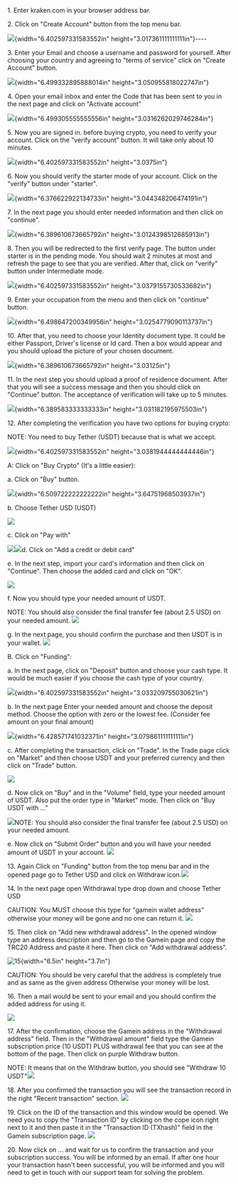 1\. Enter kraken.com in your browser address bar.

2\. Click on "Create Account" button from the top menu bar.

![](.//media/image1.png){width="6.402597331583552in"
height="3.017361111111111in"}----

3\. Enter your Email and choose a username and password for yourself.
After choosing your country and agreeing to "terms of service" click on
"Create Account" button.

![](.//media/image2.png){width="6.499332895888014in"
height="3.050955818022747in"}

4\. Open your email inbox and enter the Code that has been sent to you
in the next page and click on "Activate account"

![](.//media/image3.png){width="6.499305555555556in"
height="3.0316262029746284in"}

5\. Now you are signed in. before buying crypto, you need to verify your
account. Click on the "verify account" button. It will take only about
10 minutes.

![](.//media/image4.png){width="6.402597331583552in" height="3.0375in"}

6\. Now you should verify the starter mode of your account. Click on the
"verify" button under "starter".

![](.//media/image5.png){width="6.376622922134733in"
height="3.044348206474191in"}

7\. In the next page you should enter needed information and then click
on "continue".

![](.//media/image6.png){width="6.389610673665792in"
height="3.0124398512685913in"}

8\. Then you will be redirected to the first verify page. The button
under starter is in the pending mode. You should wait 2 minutes at most
and refresh the page to see that you are verified. After that, click on
"verify" button under Intermediate mode.

![](.//media/image7.png){width="6.402597331583552in"
height="3.0379155730533682in"}

9\. Enter your occupation from the menu and then click on "continue"
button.

![](.//media/image8.png){width="6.498647200349956in"
height="3.0254779090113737in"}

10\. After that, you need to choose your Identity document type. It
could be either Passport, Driver's license or Id card. Then a box would
appear and you should upload the picture of your chosen document.

![](.//media/image9.png){width="6.389610673665792in" height="3.03125in"}

11\. In the next step you should upload a proof of residence document.
After that you will see a success message and then you should click on
"Continue" button. The acceptance of verification will take up to 5
minutes.

![](.//media/image10.png){width="6.389583333333333in"
height="3.031182195975503in"}

12\. After completing the verification you have two options for buying
crypto:

NOTE: You need to buy Tether (USDT) because that is what we accept.

![](.//media/image11.png){width="6.402597331583552in"
height="3.0381944444444446in"}

A: Click on "Buy Crypto" (It's a little easier):

a\. Click on "Buy" button.

![](.//media/image12.png){width="6.509722222222222in"
height="3.64751968503937in"}

b\. Choose Tether USD (USDT)

![](.//media/image13.jpeg)

c\. Click on "Pay with"

![](.//media/image14.jpeg)![](.//media/image15.jpeg)d. Click on "Add a
credit or debit card"

e\. In the next step, import your card's information and then click on
"Continue". Then choose the added card and click on "OK".

![](.//media/image16.jpeg)

f\. Now you should type your needed amount of USDT.

NOTE: You should also consider the final transfer fee (about 2.5 USD) on
your needed amount. ![](.//media/image17.jpeg)

g\. In the next page, you should confirm the purchase and then USDT is
in your wallet. ![](.//media/image18.jpeg)

B. Click on "Funding":

a\. In the next page, click on "Deposit" button and choose your cash
type. It would be much easier if you choose the cash type of your
country.

![](.//media/image19.png){width="6.402597331583552in"
height="3.033209755030621in"}

b\. In the next page Enter your needed amount and choose the deposit
method. Choose the option with zero or the lowest fee. (Consider fee
amount on your final amount)

![](.//media/image20.png){width="6.428571741032371in"
height="3.079861111111111in"}

c\. After completing the transaction, click on "Trade". In the Trade
page click on "Market" and then choose USDT and your preferred currency
and then click on "Trade" button.

![](.//media/image21.jpeg)

d\. Now click on "Buy" and in the "Volume" field, type your needed
amount of USDT. Also put the order type in "Market" mode. Then click on
"Buy USDT with ..."

![](.//media/image22.jpeg)NOTE: You should also consider the final
transfer fee (about 2.5 USD) on your needed amount.

e\. Now click on "Submit Order" button and you will have your needed
amount of USDT in your account. ![](.//media/image23.jpeg)

13\. Again Click on "Funding" button from the top menu bar and in the
opened page go to Tether USD and click on Withdraw
icon.![](.//media/image24.jpeg)

14\. In the next page open Withdrawal type drop down and choose Tether
USD

CAUTION: You MUST choose this type for "gamein wallet address" otherwise
your money will be gone and no one can return it.
![](.//media/image25.jpeg)

15\. Then click on "Add new withdrawal address". In the opened window
type an address description and then go to the Gamein page and copy the
TRC20 Address and paste it here. Then click on "Add withdrawal address".

![15](.//media/image26.jpeg){width="6.5in" height="3.7in"}

CAUTION: You should be very careful that the address is completely true
and as same as the given address Otherwise your money will be lost.

16\. Then a mail would be sent to your email and you should confirm the
added address for using it.

![](.//media/image27.jpeg)

17\. After the confirmation, choose the Gamein address in the
"Withdrawal address" field. Then in the "Withdrawal amount" field type
the Gamein subscription price (10 USDT) PLUS withdrawal fee that you can
see at the bottom of the page. Then click on purple Withdraw button.

NOTE: It means that on the Withdraw button, you should see "Withdraw 10
USDT"![](.//media/image28.jpeg)

18\. After you confirmed the transaction you will see the transaction
record in the right "Recent transaction" section.
![](.//media/image29.jpeg)

19\. Click on the ID of the transaction and this window would be opened.
We need you to copy the "Transaction ID" by clicking on the cope icon
right next to it and then paste it in the "Transaction ID (TXhash)"
field in the Gamein subscription page. ![](.//media/image30.jpeg)

20\. Now click on ... and wait for us to confirm the transaction and
your subscription success. You will be informed by an email. If after
one hour your transaction hasn't been successful, you will be informed
and you will need to get in touch with our support team for solving the
problem.
